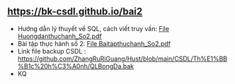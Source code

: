 ## https://bk-csdl.github.io/bai2
- Hướng dẫn lý thuyết về SQL, cách viết truy vấn: [File Huongdanthuchanh_So2.pdf](https://github.com/ZhangRuRiGuang/Hust/blob/main/CSDL/Th%E1%BB%B1c%20h%C3%A0nh/Huongdanthuchanh_So2.pdf)
- Bài tập thực hành số 2: [File Baitapthuchanh_So2.pdf](https://github.com/ZhangRuRiGuang/Hust/blob/main/CSDL/Th%E1%BB%B1c%20h%C3%A0nh/Baitapthuchanh_So2.pdf)
- Link file backup CSDL : https://github.com/ZhangRuRiGuang/Hust/blob/main/CSDL/Th%E1%BB%B1c%20h%C3%A0nh/QLBongDa.bak
- KQ

